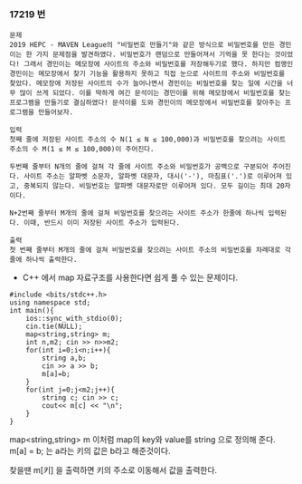 ### 17219 번
```
문제
2019 HEPC - MAVEN League의 "비밀번호 만들기"와 같은 방식으로 비밀번호를 만든 경민이는 한 가지 문제점을 발견하였다. 비밀번호가 랜덤으로 만들어져서 기억을 못 한다는 것이었다! 그래서 경민이는 메모장에 사이트의 주소와 비밀번호를 저장해두기로 했다. 하지만 컴맹인 경민이는 메모장에서 찾기 기능을 활용하지 못하고 직접 눈으로 사이트의 주소와 비밀번호를 찾았다. 메모장에 저장된 사이트의 수가 늘어나면서 경민이는 비밀번호를 찾는 일에 시간을 너무 많이 쓰게 되었다. 이를 딱하게 여긴 문석이는 경민이를 위해 메모장에서 비밀번호를 찾는 프로그램을 만들기로 결심하였다! 문석이를 도와 경민이의 메모장에서 비밀번호를 찾아주는 프로그램을 만들어보자.

입력
첫째 줄에 저장된 사이트 주소의 수 N(1 ≤ N ≤ 100,000)과 비밀번호를 찾으려는 사이트 주소의 수 M(1 ≤ M ≤ 100,000)이 주어진다.

두번째 줄부터 N개의 줄에 걸쳐 각 줄에 사이트 주소와 비밀번호가 공백으로 구분되어 주어진다. 사이트 주소는 알파벳 소문자, 알파벳 대문자, 대시('-'), 마침표('.')로 이루어져 있고, 중복되지 않는다. 비밀번호는 알파벳 대문자로만 이루어져 있다. 모두 길이는 최대 20자이다.

N+2번째 줄부터 M개의 줄에 걸쳐 비밀번호를 찾으려는 사이트 주소가 한줄에 하나씩 입력된다. 이때, 반드시 이미 저장된 사이트 주소가 입력된다.

출력
첫 번째 줄부터 M개의 줄에 걸쳐 비밀번호를 찾으려는 사이트 주소의 비밀번호를 차례대로 각 줄에 하나씩 출력한다.
```

* C++ 에서 map 자료구조를 사용한다면 쉽게 풀 수 있는 문제이다.

```
#include <bits/stdc++.h>
using namespace std;
int main(){
    ios::sync_with_stdio(0);
    cin.tie(NULL);
    map<string,string> m;
    int n,m2; cin >> n>>m2;
    for(int i=0;i<n;i++){
        string a,b;
        cin >> a >> b;
        m[a]=b;
    }
    for(int j=0;j<m2;j++){
        string c; cin >> c;
        cout<< m[c] << "\n";
    }
}
```
map<string,string> m 이처럼 map의 key와 value를 string 으로 정의해 준다.
m[a] = b; 는 a라는 키의 값은 b라고 해준것이다.

찾을땐 m[키] 을 출력하면 키의 주소로 이동해서 값을 출력한다.
